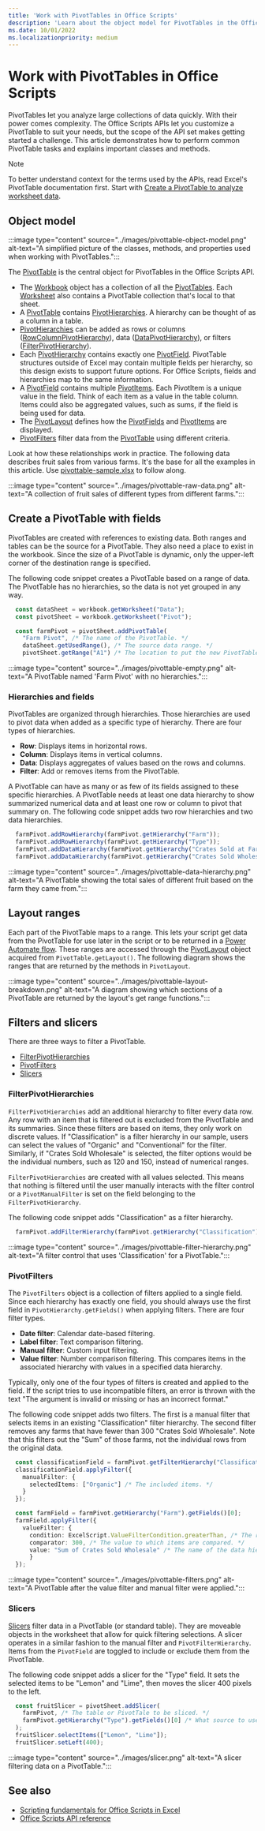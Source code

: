 ```yaml
---
title: 'Work with PivotTables in Office Scripts'
description: 'Learn about the object model for PivotTables in the Office Scripts JavaScript API.'
ms.date: 10/01/2022
ms.localizationpriority: medium
---
```


# Work with PivotTables in Office Scripts

PivotTables let you analyze large collections of data quickly. With their power comes complexity. The Office Scripts APIs let you customize a PivotTable to suit your needs, but the scope of the API set makes getting started a challenge. This article demonstrates how to perform common PivotTable tasks and explains important classes and methods.

> [!NOTE]
> To better understand context for the terms used by the APIs, read Excel's PivotTable documentation first. Start with [Create a PivotTable to analyze worksheet data](https://support.microsoft.com/office/a9a84538-bfe9-40a9-a8e9-f99134456576).

## Object model

:::image type="content" source="../images/pivottable-object-model.png" alt-text="A simplified picture of the classes, methods, and properties used when working with PivotTables.":::

The [PivotTable](/javascript/api/office-scripts/excelscript/excelscript.pivottable) is the central object for PivotTables in the Office Scripts API.

- The [Workbook](/javascript/api/office-scripts/excelscript/excelscript.workbook) object has a collection of all the [PivotTables](/javascript/api/office-scripts/excelscript/excelscript.pivottable). Each [Worksheet](/javascript/api/office-scripts/excelscript/excelscript.worksheet) also contains a PivotTable collection that's local to that sheet.
- A [PivotTable](/javascript/api/office-scripts/excelscript/excelscript.pivottable) contains [PivotHierarchies](/javascript/api/office-scripts/excelscript/excelscript.pivothierarchy). A hierarchy can be thought of as a column in a table.
- [PivotHierarchies](/javascript/api/office-scripts/excelscript/excelscript.pivothierarchy) can be added as rows or columns ([RowColumnPivotHierarchy](/javascript/api/office-scripts/excelscript/excelscript.rowcolumnpivothierarchy)), data ([DataPivotHierarchy](/javascript/api/office-scripts/excelscript/excelscript.datapivothierarchy)), or filters ([FilterPivotHierarchy](/javascript/api/office-scripts/excelscript/excelscript.filterpivothierarchy)).
- Each [PivotHierarchy](/javascript/api/office-scripts/excelscript/excelscript.pivothierarchy) contains exactly one [PivotField](/javascript/api/office-scripts/excelscript/excelscript.pivotfield). PivotTable structures outside of Excel may contain multiple fields per hierarchy, so this design exists to support future options. For Office Scripts, fields and hierarchies map to the same information.
- A [PivotField](/javascript/api/office-scripts/excelscript/excelscript.pivotfield) contains multiple [PivotItems](/javascript/api/office-scripts/excelscript/excelscript.pivotitem). Each PivotItem is a unique value in the field. Think of each item as a value in the table column. Items could also be aggregated values, such as sums, if the field is being used for data.
- The [PivotLayout](/javascript/api/office-scripts/excelscript/excelscript.pivotlayout) defines how the [PivotFields](/javascript/api/office-scripts/excelscript/excelscript.pivotfield) and [PivotItems](/javascript/api/office-scripts/excelscript/excelscript.pivotitem) are displayed.
- [PivotFilters](/javascript/api/office-scripts/excelscript/excelscript.pivotfilters) filter data from the [PivotTable](/javascript/api/office-scripts/excelscript/excelscript.pivottable) using different criteria.

Look at how these relationships work in practice. The following data describes fruit sales from various farms. It's the base for all the examples in this article. Use [pivottable-sample.xlsx](pivottable-sample.xlsx) to follow along.

:::image type="content" source="../images/pivottable-raw-data.png" alt-text="A collection of fruit sales of different types from different farms.":::

## Create a PivotTable with fields

PivotTables are created with references to existing data. Both ranges and tables can be the source for a PivotTable. They also need a place to exist in the workbook. Since the size of a PivotTable is dynamic, only the upper-left corner of the destination range is specified.

The following code snippet creates a PivotTable based on a range of data. The PivotTable has no hierarchies, so the data is not yet grouped in any way.

```typescript
  const dataSheet = workbook.getWorksheet("Data");
  const pivotSheet = workbook.getWorksheet("Pivot");

  const farmPivot = pivotSheet.addPivotTable(
    "Farm Pivot", /* The name of the PivotTable. */
    dataSheet.getUsedRange(), /* The source data range. */
    pivotSheet.getRange("A1") /* The location to put the new PivotTable. */);
```

:::image type="content" source="../images/pivottable-empty.png" alt-text="A PivotTable named 'Farm Pivot' with no hierarchies.":::

### Hierarchies and fields

PivotTables are organized through hierarchies. Those hierarchies are used to pivot data when added as a specific type of hierarchy. There are four types of hierarchies.

- **Row**: Displays items in horizontal rows.
- **Column**: Displays items in vertical columns.
- **Data**: Displays aggregates of values based on the rows and columns.
- **Filter**: Add or removes items from the PivotTable.

A PivotTable can have as many or as few of its fields assigned to these specific hierarchies. A PivotTable needs at least one data hierarchy to show summarized numerical data and at least one row or column to pivot that summary on. The following code snippet adds two row hierarchies and two data hierarchies.

```typescript
  farmPivot.addRowHierarchy(farmPivot.getHierarchy("Farm"));
  farmPivot.addRowHierarchy(farmPivot.getHierarchy("Type"));
  farmPivot.addDataHierarchy(farmPivot.getHierarchy("Crates Sold at Farm"));
  farmPivot.addDataHierarchy(farmPivot.getHierarchy("Crates Sold Wholesale"));
```

:::image type="content" source="../images/pivottable-data-hierarchy.png" alt-text="A PivotTable showing the total sales of different fruit based on the farm they came from.":::

## Layout ranges

Each part of the PivotTable maps to a range. This lets your script get data from the PivotTable for use later in the script or to be returned in a [Power Automate flow](power-automate-integration.md). These ranges are accessed through the [PivotLayout](/javascript/api/office-scripts/excelscript/excelscript.pivotlayout) object acquired from `PivotTable.getLayout()`. The following diagram shows the ranges that are returned by the methods in `PivotLayout`.

:::image type="content" source="../images/pivottable-layout-breakdown.png" alt-text="A diagram showing which sections of a PivotTable are returned by the layout's get range functions.":::

## Filters and slicers

There are three ways to filter a PivotTable.

- [FilterPivotHierarchies](/javascript/api/office-scripts/excelscript/excelscript.filterpivothierarchy)
- [PivotFilters](/javascript/api/office-scripts/excelscript/excelscript.pivotfilters)
- [Slicers](/javascript/api/office-scripts/excelscript/excelscript.slicer)

### FilterPivotHierarchies

`FilterPivotHierarchies` add an additional hierarchy to filter every data row. Any row with an item that is filtered out is excluded from the PivotTable and its summaries. Since these filters are based on items, they only work on discrete values. If "Classification" is a filter hierarchy in our sample, users can select the values of "Organic" and "Conventional" for the filter. Similarly, if "Crates Sold Wholesale" is selected, the filter options would be the individual numbers, such as 120 and 150, instead of numerical ranges.

`FilterPivotHierarchies` are created with all values selected. This means that nothing is filtered until the user manually interacts with the filter control or a `PivotManualFilter` is set on the field belonging to the `FilterPivotHierarchy`.

The following code snippet adds "Classification" as a filter hierarchy.

```typescript
  farmPivot.addFilterHierarchy(farmPivot.getHierarchy("Classification"));
```

:::image type="content" source="../images/pivottable-filter-hierarchy.png" alt-text="A filter control that uses 'Classification' for a PivotTable.":::

### PivotFilters

The `PivotFilters` object is a collection of filters applied to a single field. Since each hierarchy has exactly one field, you should always use the first field in `PivotHierarchy.getFields()` when applying filters. There are four filter types.

- **Date filter**: Calendar date-based filtering.
- **Label filter**: Text comparison filtering.
- **Manual filter**: Custom input filtering.
- **Value filter**: Number comparison filtering. This compares items in the associated hierarchy with values in a specified data hierarchy.

Typically, only one of the four types of filters is created and applied to the field. If the script tries to use incompatible filters, an error is thrown with the text "The argument is invalid or missing or has an incorrect format."

The following code snippet adds two filters. The first is a manual filter that selects items in an existing "Classification" filter hierarchy. The second filter removes any farms that have fewer than 300 "Crates Sold Wholesale". Note that this filters out the "Sum" of those farms, not the individual rows from the original data.

```typescript
  const classificationField = farmPivot.getFilterHierarchy("Classification").getFields()[0];
  classificationField.applyFilter({
    manualFilter: { 
      selectedItems: ["Organic"] /* The included items. */
    }
  });

  const farmField = farmPivot.getHierarchy("Farm").getFields()[0];
  farmField.applyFilter({
    valueFilter: {
      condition: ExcelScript.ValueFilterCondition.greaterThan, /* The relationship of the value to the comparator. */
      comparator: 300, /* The value to which items are compared. */
      value: "Sum of Crates Sold Wholesale" /* The name of the data hierarchy. Note the "Sum of" prefix. */
      }
  });
```

:::image type="content" source="../images/pivottable-filters.png" alt-text="A PivotTable after the value filter and manual filter were applied.":::

### Slicers

[Slicers](https://support.microsoft.com/office/249f966b-a9d5-4b0f-b31a-12651785d29d) filter data in a PivotTable (or standard table). They are moveable objects in the worksheet that allow for quick filtering selections. A slicer operates in a similar fashion to the manual filter and `PivotFilterHierarchy`. Items from the `PivotField` are toggled to include or exclude them from the PivotTable.

The following code snippet adds a slicer for the "Type" field. It sets the selected items to be "Lemon" and "Lime", then moves the slicer 400 pixels to the left.

```typescript
  const fruitSlicer = pivotSheet.addSlicer(
    farmPivot, /* The table or PivotTale to be sliced. */
    farmPivot.getHierarchy("Type").getFields()[0] /* What source to use as the slicer options. */
  );
  fruitSlicer.selectItems(["Lemon", "Lime"]);
  fruitSlicer.setLeft(400);
```

:::image type="content" source="../images/slicer.png" alt-text="A slicer filtering data on a PivotTable.":::

## See also

- [Scripting fundamentals for Office Scripts in Excel](scripting-fundamentals.md)
- [Office Scripts API reference](/javascript/api/office-scripts/overview)
